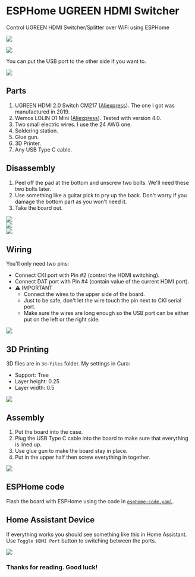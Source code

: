 # ESPHome UGREEN HDMI Switcher
Control UGREEN HDMI Switcher/Splitter over WiFi using ESPHome

![](photos/ugreen-cm217.png)

![](photos/complete.jpg)  
  
You can put the USB port to the other side if you want to.  

![](photos/complete-reverse.jpg)  

## Parts  
1. UGREEN HDMI 2.0 Switch CM217 ([Aliexpress](https://www.aliexpress.com/item/32968528447.html)).  The one I got was manufactured in 2019.  
2. Wemos LOLIN D1 Mini ([Aliexpress](https://www.aliexpress.com/item/32529101036.html)).  Tested with version 4.0.  
3. Two small electric wires. I use the 24 AWG one.
4. Soldering station.
5. Glue gun.  
6. 3D Printer.  
7. Any USB Type C cable.
  
## Disassembly  
1. Peel off the pad at the bottom and unscrew two bolts. We'll need these two bolts later.  
2. Use something like a guitar pick to pry up the back. Don't worry if you damage the bottom part as you won't need it.  
3. Take the board out.
  
![](photos/back-plate.jpg)  
![](photos/board-front.jpg)  
![](photos/board-back.jpg)  
  

## Wiring
You'll only need two pins:
- Connect CKI port with Pin #2 (control the HDMI switching).  
- Connect DAT port with Pin #4 (contain value of the current HDMI port).  
- ⚠️ IMPORTANT
  - Connect the wires to the upper side of the board.  
  - Just to be safe, don't let the wire touch the pin next to CKI serial port.  
  - Make sure the wires are long enough so the USB port can be either put on the left or the right side.  

![](photos/wiring.jpg)  

## 3D Printing
3D files are in `3d-files` folder.
My settings in Cura:
- Support: Tree  
- Layer height: 0.25  
- Layer width: 0.5  

![](photos/3d-shell.png)  

## Assembly
1. Put the board into the case.  
2. Plug the USB Type C cable into the board to make sure that everything is lined up.  
3. Use glue gun to make the board stay in place.  
4. Put in the upper half then screw everything in together.  

![](photos/gluing.jpg)  

## ESPHome code
Flash the board with ESPHome using the code in [`esphome-code.yaml`](esphome-code.yaml).

## Home Assistant Device
If everything works you should see something like this in Home Assistant. Use `Toggle HDMI Port` button to switching between the ports.  

![](photos/ha-device.png)  

### Thanks for reading. Good luck!  
